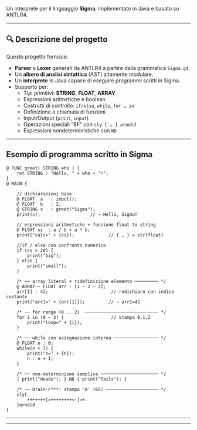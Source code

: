 Un interprete per il linguaggio **Sigma**, implementato in Java e basato su ANTLR4.

---

## 🔍 Descrizione del progetto

Questo progetto fornisce:

- **Parser** e **Lexer** generati da ANTLR4 a partire dalla grammatica `Sigma.g4`.
- Un **albero di analisi sintattica** (AST) altamente modulare.
- Un **interprete** in Java capace di eseguire programmi scritti in Sigma.
- Supporto per:
  - Tipi primitivi: **STRING**, **FLOAT**, **ARRAY**
  - Espressioni aritmetiche e boolean
  - Costrutti di controllo: `if/else`, `while`, `for … in`
  - Definizione e chiamata di funzioni
  - Input/Output (`print`, `input`)
  - Operazioni speciali “BF” con `sly { … } arnold`
  - Espressioni nondeterministiche con `ND`

---

## Esempio di programma scritto in Sigma

```
@ FUNC greet( STRING who ) {
    ret STRING : "Hello, " + who + "!";
}
@ MAIN {

    // dichiarazioni base
    @ FLOAT  a   : input();
    @ FLOAT  b   : 2;
    @ STRING s   : greet("Sigma");
    print(s);                   // → Hello, Sigma!

    // espressioni aritmetiche + funzione float to string
    @ FLOAT ss  : a / b + a * b;
    print("calc=" + {ss});             // { … } = str(float)

    //if / else con confronto numerico
    if (ss > 20) {
        print("big");
    } else {
        print("small");
    }

    /* ── array literal + ridefinizione elemento ───────── */
    @ ARRAY ~ FLOAT arr : [1 ~ 2 ~ 3];
    arr[1] : 42;                        // redichiaro con indice costante
    print("arr1=" + {arr[1]});         // → arr1=42

    /* ── for range (0 .. 2)  ──────────────────────────── */
    for i in (0 ~ 3) {                  // stampa 0,1,2
        print("loop=" + {i});
    }

    /* ── while con assegnazione interna ───────────────── */
    @ FLOAT n : 0;
    while(n < 3) {
        print("n=" + {n});
        n : n + 1;
    }

    /* ── non-determinismo semplice ────────────────────── */
    { print("Heads"); } ND { print("Tails"); }

    /* ── Brain-F***: stampa 'A' (65) ──────────────────── */
    sly{
        +++++++[>++++++++<-]>+.
    }arnold
}
```

---
---
